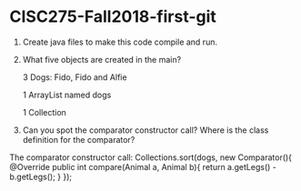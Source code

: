 # CISC275-Fall2018-first-git
1. Create java files to make this code compile and run.


2. What five objects are created in the main?

	3 Dogs: Fido, Fido and Alfie

	1 ArrayList named dogs
	
	1 Collection


3. Can you spot the comparator constructor call? Where is the class definition for the comparator?

The comparator constructor call: 
Collections.sort(dogs, new Comparator<Animal>(){
			@Override
			public int compare(Animal a, Animal b){
			    return a.getLegs() - b.getLegs();
			}
		});


